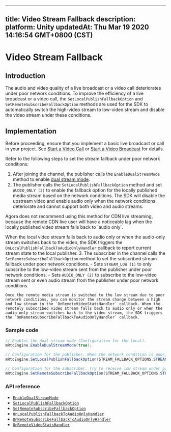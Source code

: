 
---
title: Video Stream Fallback
description: 
platform: Unity
updatedAt: Thu Mar 19 2020 14:16:54 GMT+0800 (CST)
---
# Video Stream Fallback
## Introduction

The audio and video quality of a live broadcast or a video call deteriorates under poor network conditions. To improve the efficiency of a live broadcast or a video call, the `SetLocalPublishFallbackOption` and `SetRemoteSubscribeFallbackOption` methods are used for the SDK to automatically switch the high-video stream to low-video stream and disable the video stream under these conditions.


## Implementation

Before proceeding, ensure that you implement a basic live broadcast or call in your project. See [Start a Video Call](../../en/Video/start_call_unity.md) or [Start a Video Broadcast](../../en/Video/start_live_unity.md) for details.

Refer to the following steps to set the stream fallback under poor network conditions:

1. After joining the channel, the publisher calls the `EnableDualStreamMode` method to enable [dual stream mode](https://docs.agora.io/en/Agora%20Platform/terms?platform=All%20Platforms#a-name-dualadual-stream-mode).
2. The publisher calls the `SetLocalPublishFallbackOption` method and set `AUDIO_ONLY (2)` to enable the fallback option for the locally published media stream based on the network conditions. The SDK will disable the upstream video and enable audio only when the network conditions deteriorate and cannot support both video and audio streams.

<div class="alert note">Agora does not recommend using this method for CDN live streaming, because the remote CDN live user will have a noticeable lag when the locally published video stream falls back to `audio only`.</div>
	
When the local video stream falls back to audio only or when the audio-only stream switches back to the video, the SDK triggers the `OnLocalPublishFallbackToAudioOnlyHandler` callback to report current stream state to the local publisher.
3. The subscriber in the channel calls the `SetRemoteSubscribeFallbackOption` method to set the subscribed stream fallback under poor network conditions.
	- Sets `STREAM_LOW (1)` to only subscribe to the low-video stream sent from the publisher under poor network conditions.
	- Sets `AUDIO_ONLY (2)` to subscribe to the low-video stream sent or even audio stream from the publisher under poor network conditions.
	
	Once the remote media stream is switched to the low stream due to poor network conditions, you can monitor the stream change between a high and low stream in the `OnRemoteVideoStatsHandler` callback. When the remotely subscribed video stream falls back to audio only or when the audio-only stream switches back to the video stream, the SDK triggers the `OnRemoteSubscribeFallbackToAudioOnlyHandler` callback. 


### Sample code

```C#
// Enables the dual-stream mode (Configuration for the local).
mRtcEngine.EnableDualStreamMode(true);

// Configuration for the publisher. When the network condition is poor, send audio only. 
mRtcEngine.SetLocalPublishFallbackOption(STREAM_FALLBACK_OPTIONS.STREAM_FALLBACK_OPTION_AUDIO_ONLY);

// Configuration for the subscriber. Try to receive low stream under poor network conditions. When the current network conditions are not sufficient for video streams, receive audio stream only.    
mRtcEngine.SetRemoteSubscribeFallbackOption(STREAM_FALLBACK_OPTIONS.STREAM_FALLBACK_OPTION_AUDIO_ONLY);
```

### API reference

- [`EnableDualStreamMode`](https://docs.agora.io/en/Video/API%20Reference/unity/classagora__gaming__rtc_1_1_i_rtc_engine.html#a2ed16751006195361282bf82edbeccde)
- [`SetLocalPublishFallbackOption`](https://docs.agora.io/en/Video/API%20Reference/unity/classagora__gaming__rtc_1_1_i_rtc_engine.html#ad4e6fc7e4f6d226a729af6cd98f049bb)
- [`SetRemoteSubscribeFallbackOption`](https://docs.agora.io/en/Video/API%20Reference/unity/classagora__gaming__rtc_1_1_i_rtc_engine.html#ae8c98153bac5c94f05cd08ccf9c1cceb)
- [`OnLocalPublishFallbackToAudioOnlyHandler`](https://docs.agora.io/en/Video/API%20Reference/unity/namespaceagora__gaming__rtc.html#a2332869b4b21af5c29939c444ffc106a)
- [`OnRemoteSubscribeFallbackToAudioOnlyHandler`](https://docs.agora.io/en/Video/API%20Reference/unity/namespaceagora__gaming__rtc.html#a1579ffe847479f2a4963ec2cdb670df1)
- [`OnRemoteVideoStatsHandler`](https://docs.agora.io/en/Video/API%20Reference/unity/namespaceagora__gaming__rtc.html#a4a0e9e6402f4e279446a0e048423e30d)
